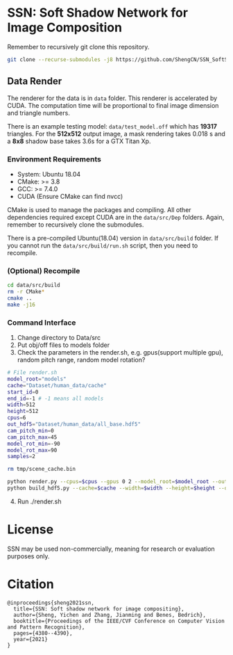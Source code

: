 # SSN: Soft Shadow Network for Image Composition
Remember to recursively git clone this repository. 
```Bash
git clone --recurse-submodules -j8 https://github.com/ShengCN/SSN_SoftShadowNet.git
```

## Data Render
The renderer for the data is in `data` folder. This renderer is accelerated by CUDA. The computation time will be proportional to final image dimension and triangle numbers. 

There is an example testing model: `data/test_model.off` which has **19317** triangles. For the **512x512** output image, a mask rendering takes 0.018 s and a **8x8** shadow base takes 3.6s for a GTX Titan Xp. 

### Environment Requirements
* System: Ubuntu 18.04
* CMake: >= 3.8
* GCC: >= 7.4.0
* CUDA (Ensure CMake can find nvcc)

CMake is used to manage the packages and compiling. All other dependencies required except CUDA are in the `data/src/Dep` folders. Again, remember to recursively clone the submodules. 

There is a pre-compiled Ubuntu(18.04) version in `data/src/build` folder. If you cannot run the `data/src/build/run.sh` script, then you need to recompile. 

### (Optional) Recompile 
```Bash
cd data/src/build
rm -r CMake*
cmake ..
make -j16
```

### Command Interface
1. Change directory to Data/src
2. Put obj/off files to models folder 
3. Check the parameters in the render.sh, e.g. gpus(support multiple gpu), random pitch range, random model rotation?

``` Bash
# File render.sh
model_root="models"
cache="Dataset/human_data/cache"
start_id=0
end_id=-1 # -1 means all models
width=512
height=512
cpus=6
out_hdf5="Dataset/human_data/all_base.hdf5"
cam_pitch_min=0
cam_pitch_max=45
model_rot_min=-90
model_rot_max=90
samples=2

rm tmp/scene_cache.bin

python render.py --cpus=$cpus --gpus 0 2 --model_root=$model_root --out_folder=$cache --start_id=$start_id --end_id=$end_id --width=$width --height=$height --samples=$samples --cam_pitch_min=$cam_pitch_min --cam_pitch_max=$cam_pitch_max --model_rot_min=$model_rot_min --model_rot_max=$model_rot_max &&
python build_hdf5.py --cache=$cache --width=$width --height=$height --out_hdf5=$out_hdf5
```
4. Run ./render.sh




# License
SSN may be used non-commercially, meaning for research or evaluation purposes only. 

# Citation
```
@inproceedings{sheng2021ssn,
  title={SSN: Soft shadow network for image compositing},
  author={Sheng, Yichen and Zhang, Jianming and Benes, Bedrich},
  booktitle={Proceedings of the IEEE/CVF Conference on Computer Vision and Pattern Recognition},
  pages={4380--4390},
  year={2021}
}
```
